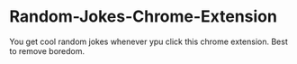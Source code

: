 # Random-Jokes-Chrome-Extension

You get cool random jokes whenever ypu click this chrome extension.
Best to remove boredom.
